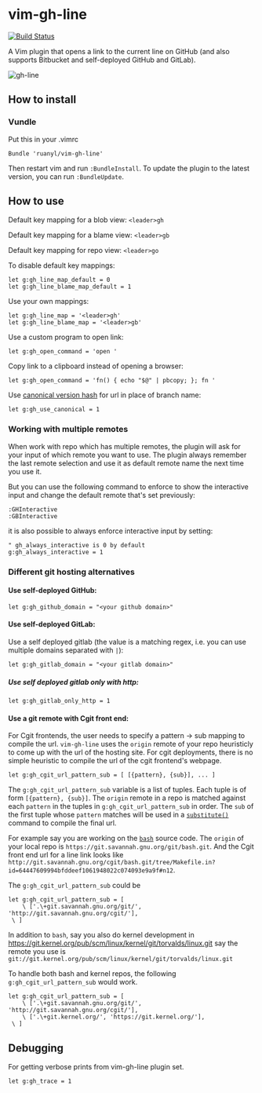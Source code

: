 # vim-gh-line

 [![Build Status](https://travis-ci.org/ruanyl/vim-gh-line.svg?branch=master)](https://travis-ci.org/ruanyl/vim-gh-line)

A Vim plugin that opens a link to the current line on GitHub (and also supports Bitbucket and self-deployed GitHub and GitLab).

![gh-line](https://cloud.githubusercontent.com/assets/486382/10865375/142cd426-8012-11e5-92f8-44357b7acf9c.gif)

## How to install

### Vundle
Put this in your .vimrc

```vim
Bundle 'ruanyl/vim-gh-line'
```

Then restart vim and run `:BundleInstall`.
To update the plugin to the latest version, you can run `:BundleUpdate`.

## How to use

Default key mapping for a blob view: `<leader>gh`

Default key mapping for a blame view: `<leader>gb`

Default key mapping for repo view: `<leader>go`

To disable default key mappings:

```
let g:gh_line_map_default = 0
let g:gh_line_blame_map_default = 1
```

Use your own mappings:

```
let g:gh_line_map = '<leader>gh'
let g:gh_line_blame_map = '<leader>gb'
```

Use a custom program to open link:
```
let g:gh_open_command = 'open '
```

Copy link to a clipboard instead of opening a browser:
```
let g:gh_open_command = 'fn() { echo "$@" | pbcopy; }; fn '
```

Use [canonical version hash](https://help.github.com/articles/getting-permanent-links-to-files/) for url in place of branch name:
```
let g:gh_use_canonical = 1
```

### Working with multiple remotes
When work with repo which has multiple remotes, the plugin will ask for your input of which remote you want to use.
The plugin always remember the last remote selection and use it as default remote name the next time you use it.

But you can use the following command to enforce to show the interactive input and change the default remote that's set previously:

```
:GHInteractive
:GBInteractive
```

it is also possible to always enforce interactive input by setting:

```
" gh_always_interactive is 0 by default
g:gh_always_interactive = 1
```

### Different git hosting alternatives

#### Use self-deployed GitHub:
```
let g:gh_github_domain = "<your github domain>"
```

#### Use self-deployed GitLab:
Use a self deployed gitlab (the value is a matching regex, i.e. you can use
multiple domains separated with `|`):
```
let g:gh_gitlab_domain = "<your gitlab domain>"
```

##### Use self deployed gitlab only with http:
```
let g:gh_gitlab_only_http = 1
```

#### Use a git remote with Cgit front end:
For Cgit frontends, the user needs to specify a pattern -> sub mapping to
compile the url. `vim-gh-line` uses the `origin` remote of your repo heuristicly to
come up with the url of the hosting site. For cgit deployments, there is no
simple heuristic to compile the url of the cgit frontend's webpage.

```
let g:gh_cgit_url_pattern_sub = [ [{pattern}, {sub}], ... ]
```

The `g:gh_cgit_url_pattern_sub` variable is a list of tuples. Each tuple is of
form `[{pattern}, {sub}]`. The `origin` remote in a repo is matched against
each `pattern` in the tuples in `g:gh_cgit_url_pattern_sub` in order. The `sub`
of the first tuple whose `pattern` matches will be used in a
[`substitute()`](http://vimhelp.appspot.com/eval.txt.html#substitute%28%29)
command to compile the final url.

For example say you are working on the
[`bash`](http://git.savannah.gnu.org/cgit/bash.git/) source code. The `origin` of
your local repo is `https://git.savannah.gnu.org/git/bash.git`. And the Cgit
front end url for a line link looks like
`http://git.savannah.gnu.org/cgit/bash.git/tree/Makefile.in?id=64447609994bfddeef1061948022c074093e9a9f#n12`.

The `g:gh_cgit_url_pattern_sub` could  be
```
let g:gh_cgit_url_pattern_sub = [
    \ ['.\+git.savannah.gnu.org/git/', 'http://git.savannah.gnu.org/cgit/'],
 \ ]
```

In addition to `bash`, say you also do kernel development in
https://git.kernel.org/pub/scm/linux/kernel/git/torvalds/linux.git say the remote
you use is `git://git.kernel.org/pub/scm/linux/kernel/git/torvalds/linux.git`

To handle both bash and kernel repos, the following `g:gh_cgit_url_pattern_sub`
would work.

```
let g:gh_cgit_url_pattern_sub = [
    \ ['.\+git.savannah.gnu.org/git/', 'http://git.savannah.gnu.org/cgit/'],
    \ ['.\+git.kernel.org/', 'https://git.kernel.org/'],
 \ ]
```

## Debugging

For getting verbose prints from vim-gh-line plugin set.

```
let g:gh_trace = 1
```
